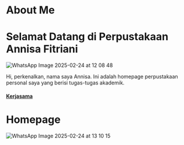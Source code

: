 # About Me
# Selamat Datang di Perpustakaan Annisa Fitriani
![WhatsApp Image 2025-02-24 at 12 08 48](https://github.com/user-attachments/assets/0b384921-3216-40c7-8c89-fefb10ebaf38)

<body>
Hi, perkenalkan, nama saya Annisa. Ini adalah homepage perpustakaan personal saya yang berisi tugas-tugas akademik.
<h4><a href="http://pustaka.unp.ac.id/">Kerjasama</a>

  # Homepage
  

  
  ![WhatsApp Image 2025-02-24 at 13 10 15](https://github.com/user-attachments/assets/7a9ffd4f-eeb3-4ad2-9f65-3711abb54f00)
